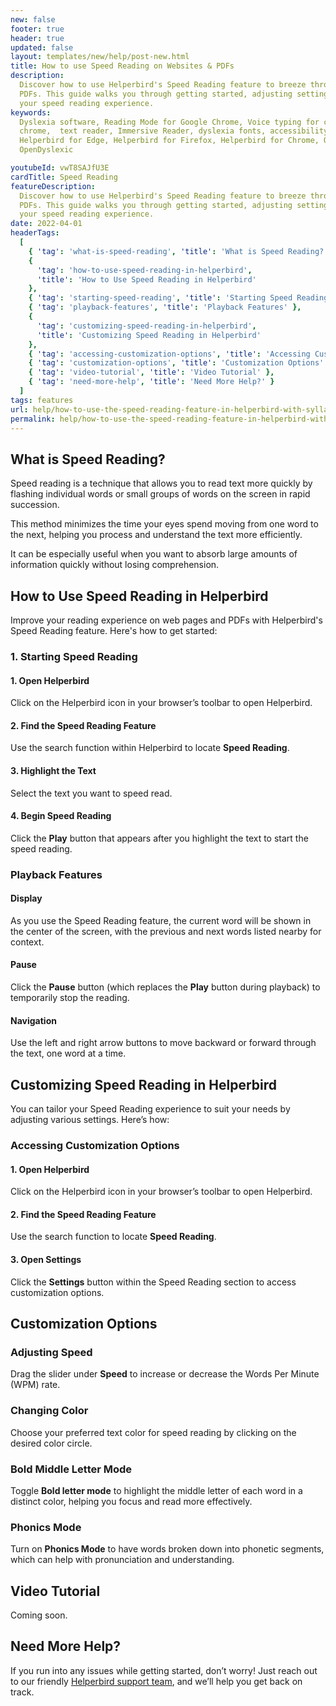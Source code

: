 ```yaml
---
new: false
footer: true
header: true
updated: false
layout: templates/new/help/post-new.html
title: How to use Speed Reading on Websites & PDFs
description:
  Discover how to use Helperbird's Speed Reading feature to breeze through text on web pages and
  PDFs. This guide walks you through getting started, adjusting settings, and making the most of
  your speed reading experience.
keywords:
  Dyslexia software, Reading Mode for Google Chrome, Voice typing for chrome, Text to speech for
  chrome,  text reader, Immersive Reader, dyslexia fonts, accessibility software, dyslexia software,
  Helperbird for Edge, Helperbird for Firefox, Helperbird for Chrome, Opendyslexic for Chrome,
  OpenDyslexic

youtubeId: vwT8SAJfU3E
cardTitle: Speed Reading
featureDescription:
  Discover how to use Helperbird's Speed Reading feature to breeze through text on web pages and
  PDFs. This guide walks you through getting started, adjusting settings, and making the most of
  your speed reading experience.
date: 2022-04-01
headerTags:
  [
    { 'tag': 'what-is-speed-reading', 'title': 'What is Speed Reading?' },
    {
      'tag': 'how-to-use-speed-reading-in-helperbird',
      'title': 'How to Use Speed Reading in Helperbird'
    },
    { 'tag': 'starting-speed-reading', 'title': 'Starting Speed Reading' },
    { 'tag': 'playback-features', 'title': 'Playback Features' },
    {
      'tag': 'customizing-speed-reading-in-helperbird',
      'title': 'Customizing Speed Reading in Helperbird'
    },
    { 'tag': 'accessing-customization-options', 'title': 'Accessing Customization Options' },
    { 'tag': 'customization-options', 'title': 'Customization Options' },
    { 'tag': 'video-tutorial', 'title': 'Video Tutorial' },
    { 'tag': 'need-more-help', 'title': 'Need More Help?' }
  ]
tags: features
url: help/how-to-use-the-speed-reading-feature-in-helperbird-with-syllables/
permalink: help/how-to-use-the-speed-reading-feature-in-helperbird-with-syllables/
---
```


## What is Speed Reading?

Speed reading is a technique that allows you to read text more quickly by flashing individual words
or small groups of words on the screen in rapid succession.

This method minimizes the time your eyes spend moving from one word to the next, helping you process
and understand the text more efficiently.

It can be especially useful when you want to absorb large amounts of information quickly without
losing comprehension.

## How to Use Speed Reading in Helperbird

Improve your reading experience on web pages and PDFs with Helperbird's Speed Reading feature.
Here's how to get started:

### 1. Starting Speed Reading

#### 1. Open Helperbird

Click on the Helperbird icon in your browser’s toolbar to open Helperbird.

#### 2. Find the Speed Reading Feature

Use the search function within Helperbird to locate **Speed Reading**.

#### 3. Highlight the Text

Select the text you want to speed read.

#### 4. Begin Speed Reading

Click the **Play** button that appears after you highlight the text to start the speed reading.

### Playback Features

#### Display

As you use the Speed Reading feature, the current word will be shown in the center of the screen,
with the previous and next words listed nearby for context.

#### Pause

Click the **Pause** button (which replaces the **Play** button during playback) to temporarily stop
the reading.

#### Navigation

Use the left and right arrow buttons to move backward or forward through the text, one word at a
time.

## Customizing Speed Reading in Helperbird

You can tailor your Speed Reading experience to suit your needs by adjusting various settings.
Here’s how:

### Accessing Customization Options

#### 1. Open Helperbird

Click on the Helperbird icon in your browser’s toolbar to open Helperbird.

#### 2. Find the Speed Reading Feature

Use the search function to locate **Speed Reading**.

#### 3. Open Settings

Click the **Settings** button within the Speed Reading section to access customization options.

## Customization Options

### Adjusting Speed

Drag the slider under **Speed** to increase or decrease the Words Per Minute (WPM) rate.

### Changing Color

Choose your preferred text color for speed reading by clicking on the desired color circle.

### Bold Middle Letter Mode

Toggle **Bold letter mode** to highlight the middle letter of each word in a distinct color, helping
you focus and read more effectively.

### Phonics Mode

Turn on **Phonics Mode** to have words broken down into phonetic segments, which can help with
pronunciation and understanding.

## Video Tutorial

Coming soon.

## Need More Help?

If you run into any issues while getting started, don’t worry! Just reach out to our friendly
[Helperbird support team](/support/), and we’ll help you get back on track.

